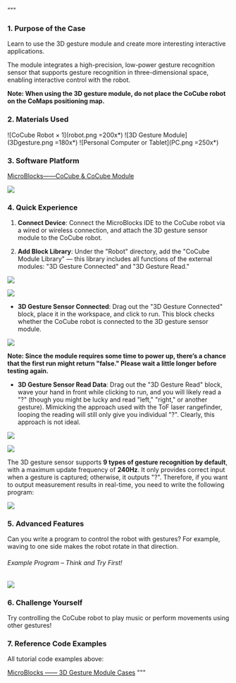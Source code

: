 """
### 1. Purpose of the Case

Learn to use the 3D gesture module and create more interesting interactive applications.

The module integrates a high-precision, low-power gesture recognition sensor that supports gesture recognition in three-dimensional space, enabling interactive control with the robot.

**Note: When using the 3D gesture module, do not place the CoCube robot on the CoMaps positioning map.**

### 2. Materials Used

![CoCube Robot × 1](robot.png =200x*)
![3D Gesture Module](3Dgesture.png =180x*)
![Personal Computer or Tablet](PC.png =250x*)

### 3. Software Platform

[MicroBlocks——CoCube & CoCube Module](https://microblocks.fun/run/microblocks.html#scripts=GP%20Scripts%0Adepends%20%27CoCube%27%20%27CoCube%20Module%27)

![](image-2.png)

### 4. Quick Experience

1. **Connect Device**: Connect the MicroBlocks IDE to the CoCube robot via a wired or wireless connection, and attach the 3D gesture sensor module to the CoCube robot.

2. **Add Block Library**: Under the "Robot" directory, add the "CoCube Module Library" — this library includes all functions of the external modules: "3D Gesture Connected" and "3D Gesture Read."

![](image-1.png)

![](image.png)

* **3D Gesture Sensor Connected**: Drag out the "3D Gesture Connected" block, place it in the workspace, and click to run. This block checks whether the CoCube robot is connected to the 3D gesture sensor module.

![](scriptImage9339087.png)

**Note: Since the module requires some time to power up, there’s a chance that the first run might return "false." Please wait a little longer before testing again.**

* **3D Gesture Sensor Read Data**: Drag out the "3D Gesture Read" block, wave your hand in front while clicking to run, and you will likely read a "?" (though you might be lucky and read "left," "right," or another gesture). Mimicking the approach used with the ToF laser rangefinder, looping the reading will still only give you individual "?". Clearly, this approach is not ideal.

![](scriptImage9438390.png)

![](scriptImage9501061.png)

The 3D gesture sensor supports **9 types of gesture recognition by default**, with a maximum update frequency of **240Hz**. It only provides correct input when a gesture is captured; otherwise, it outputs "?". Therefore, if you want to output measurement results in real-time, you need to write the following program:

![](scriptImage9927037.png)

### 5. Advanced Features

Can you write a program to control the robot with gestures? For example, waving to one side makes the robot rotate in that direction.

###### Example Program – Think and Try First!

![](scriptImage11809588.png)

### 6. Challenge Yourself

Try controlling the CoCube robot to play music or perform movements using other gestures!

### 7. Reference Code Examples

All tutorial code examples above:

[MicroBlocks —— 3D Gesture Module Cases](https://microblocks.fun/run/microblocks.html#scripts=GP%20Scripts%0Adepends%20%27CoCube%27%20%27CoCube%20Module%27%20%27LED%20Display%27%0A%0Ascript%20711%2082%20%7B%0AwhenButtonPressed%20%27A%27%0Aforever%20%7B%0A%20%20local%20%27var%27%20%28%27ccmodule_gesture%20read%27%29%0A%20%20if%20%28var%20%21%3D%20%27%3F%27%29%20%7B%0A%20%20%20%20if%20%28var%20%3D%3D%20%27left%27%29%20%7B%0A%20%20%20%20%20%20sayIt%20%27left%27%0A%20%20%20%20%20%20%27%5Bdisplay%3AmbDisplay%5D%27%204488452%0A%20%20%20%20%20%20%27CoCube%20rotate%20for%20msecs%27%20%27cocube%3Bright%27%2030%20500%0A%20%20%20%20%7D%20%28var%20%3D%3D%20%27right%27%29%20%7B%0A%20%20%20%20%20%20sayIt%20%27right%27%0A%20%20%20%20%20%20%27%5Bdisplay%3AmbDisplay%5D%27%204291652%0A%20%20%20%20%20%20%27CoCube%20rotate%20for%20msecs%27%20%27cocube%3Bleft%27%2030%20500%0A%20%20%20%20%7D%20else%20%7B%0A%20%20%20%20%7D%0A%20%20%7D%0A%7D%0A%7D%0A%0A)
"""